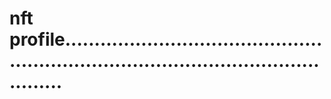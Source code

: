 # nft profile..........................................................................................................
